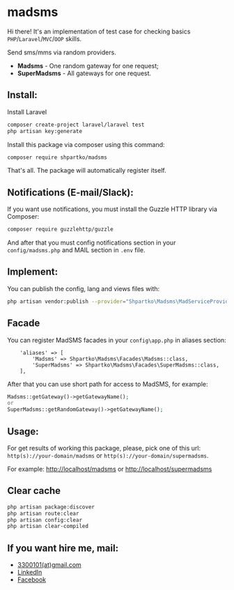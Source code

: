 # madsms

Hi there!
It's an implementation of test case for checking basics `PHP`/`Laravel`/`MVC`/`OOP` skills.

Send sms/mms via random providers.

* **Madsms** - One random gateway for one request;
* **SuperMadsms** - All gateways for one request.

## Install:

Install Laravel

```bash
composer create-project laravel/laravel test
php artisan key:generate

```

Install this package via composer using this command:

```bash
composer require shpartko/madsms
```

That's all. The package will automatically register itself.

## Notifications (E-mail/Slack):

If you want use notifications, you must install the Guzzle HTTP library via Composer:

```bash
composer require guzzlehttp/guzzle
```

And after that you must config notifications section in your `config/madsms.php` and MAIL section in `.env` file.

## Implement:

You can publish the config, lang and views files with:

```bash
php artisan vendor:publish --provider="Shpartko\Madsms\MadServiceProvider"
```

## Facade

You can register MadSMS facades in your `config\app.php` in aliases section:

```
    'aliases' => [
        'Madsms' => Shpartko\Madsms\Facades\Madsms::class,
        'SuperMadsms' => Shpartko\Madsms\Facades\SuperMadsms::class,
    ],
```

After that you can use short path for access to MadSMS, for example:

```php
Madsms::getGateway()->getGatewayName();
or
SuperMadsms::getRandomGateway()->getGatewayName();
```

## Usage:

For get results of working this package, please, pick one of this url: `http(s)://your-domain/madsms` or `http(s)://your-domain/supermadsms`.

For example: [http://localhost/madsms](http://localhost/madsms) or [http://localhost/supermadsms](http://localhost/supermadsms)

## Clear cache

```bash
php artisan package:discover
php artisan route:clear
php artisan config:clear
php artisan clear-compiled
```

## If you want hire me, mail:

* [3300101(at)gmail.com](mailto:3300101@gmail.com)
* [LinkedIn](https://www.linkedin.com/in/shpartko/)
* [Facebook](https://www.facebook.com/sheppardjack)
